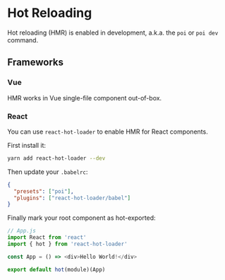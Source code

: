 # Hot Reloading

Hot reloading (HMR) is enabled in development, a.k.a. the `poi` or `poi dev` command.

## Frameworks

### Vue

HMR works in Vue single-file component out-of-box.

### React

You can use `react-hot-loader` to enable HMR for React components.

First install it:

```bash
yarn add react-hot-loader --dev
```

Then update your `.babelrc`:

```json
{
  "presets": ["poi"],
  "plugins": ["react-hot-loader/babel"]
}
```

Finally mark your root component as hot-exported:

```js
// App.js
import React from 'react'
import { hot } from 'react-hot-loader'

const App = () => <div>Hello World!</div>

export default hot(module)(App)
```
